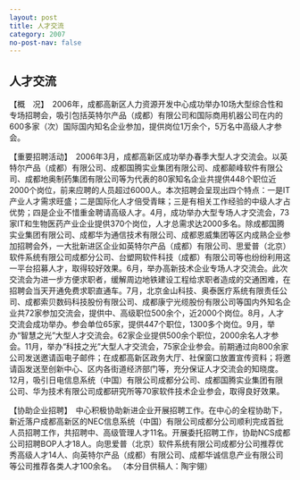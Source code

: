 ```yaml
---
layout: post
title: 人才交流
category: 2007
no-post-nav: false
---
```


## 人才交流

【概　况】　2006年，成都高新区人力资源开发中心成功举办10场大型综合性和专场招聘会，吸引包括英特尔产品（成都）有限公司和国际商用机器公司在内的600多家（次）国际国内知名企业参加，提供岗位1万余个，5万名中高级人才参会。

【重要招聘活动】　2006年3月，成都高新区成功举办春季大型人才交流会。以英特尔产品（成都）有限公司、成都国腾实业集团有限公司、成都颠峰软件有限公司、成都地奥制药集团有限公司等为代表的80家知名企业共提供448个职位近2000个岗位，前来应聘的人员超过6000人。本次招聘会呈现出四个特点：一是IT产业人才需求旺盛；二是国际化人才倍受青睐；三是有相关工作经验的中级人才占优势；四是企业不惜重金聘请高级人才。4月，成功举办大型专场人才交流会，73家IT和生物医药产业企业提供370个岗位，人才总需求达2000多名。除成都国腾实业集团有限公司、成都华为通信技术有限公司、成都恩威集团等区内成熟企业参加招聘会外，一大批新进区企业如英特尔产品（成都）有限公司、思爱普（北京）软件系统有限公司成都分公司、台塑网软件科技（成都）有限公司等也纷纷利用这一平台招募人才，取得较好效果。6月，举办高新技术企业专场人才交流会。此次交流会为进一步方便求职者，缓解周边地铁建设工程给求职者造成的交通困难，在招聘会当天开通免费求职直通车。7月，北京金山科技、奥泰医疗系统有限责任公司、成都索贝数码科技股份有限公司、成都康宁光缆股份有限公司等国内外知名企业共72家参加交流会，提供中、高级职位500余个，近2000个岗位。8月，人才交流会成功举办。参会单位65家，提供447个职位，1300多个岗位。9月，举办“智慧之光”大型人才交流会。62家企业提供500余个职位，2000余名人才参会。11月，举办“科技之光”大型人才交流会，75家企业参会。前期通过向800余家公司发送邀请函电子邮件；在成都高新区政务大厅、社保窗口放置宣传资料；将邀请函发送至创新中心、区内各街道经济部门等，充分保证人才交流会的知晓度。12月，吸引日电信息系统（中国）有限公司成都分公司、成都国腾实业集团有限公司、华为技术有限公司成都研究所等70家软件技术企业参会，取得良好效果。

【协助企业招聘】　中心积极协助新进企业开展招聘工作。在中心的全程协助下，新近落户成都高新区的NEC信息系统（中国）有限公司成都分公司顺利完成首批人员招聘工作，共招聘中、高级管理人才11名。开展委托招聘工作，协助NCS成都公司招聘BOP人才18人。向思爱普（北京）软件系统有限公司成都分公司推荐优秀高级人才14人、向英特尔产品（成都）有限公司、成都华诚信息产业有限公司等公司推荐各类人才100余名。
（本分目供稿人：陶宇翎）
